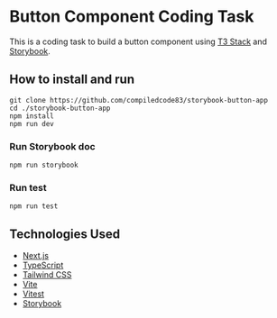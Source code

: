 # Button Component Coding Task

This is a coding task to build a button component using [T3 Stack](https://create.t3.gg/) and [Storybook](https://storybook.js.org).

## How to install and run

```$
git clone https://github.com/compiledcode83/storybook-button-app
cd ./storybook-button-app
npm install
npm run dev
```

### Run Storybook doc

```$
npm run storybook
```

### Run test

```$
npm run test
```

## Technologies Used

- [Next.js](https://nextjs.org)
- [TypeScript](https://www.typescriptlang.org/)
- [Tailwind CSS](https://tailwindcss.com)
- [Vite](https://vite.dev/)
- [Vitest](https://vitest.dev/)
- [Storybook](https://storybook.js.org)
